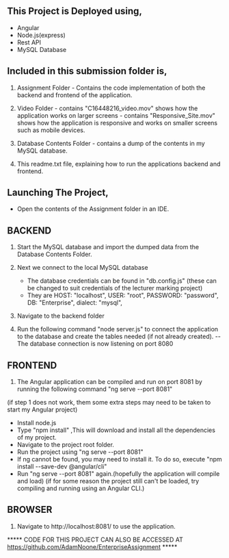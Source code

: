 ## This Project is Deployed using,
- Angular
- Node.js(express)
- Rest API
- MySQL Database



## Included in this submission folder is,
1. Assignment Folder - Contains the code implementation of both the backend and frontend of the application.

2. Video Folder - contains "C16448216_video.mov" shows how the application works on larger screens
                - contains "Responsive_Site.mov" shows how the application is responsive and works on smaller screens such as mobile devices.
                
3. Database Contents Folder - contains a dump of the contents in my MySQL database.

4. This readme.txt file, explaining how to run the applications backend and frontend.
                



## Launching The Project,
- Open the contents of the Assignment folder in an IDE.



## BACKEND
1. Start the MySQL database and import the dumped data from the Database Contents Folder.

2. Next we connect to the local MySQL database
    - The database credentials can be found in "db.config.js" (these can be changed to suit credentials of the lecturer marking project)
    - They are 
                  HOST: "localhost",
                  USER: "root",
                  PASSWORD: "password",
                  DB: "Enterprise",
                  dialect: "mysql",
                  
                  
3. Navigate to the backend folder

4. Run the following command "node server.js" to connect the application to the database and create the tables needed (if not already created).
   -- The database connection is now listening on port 8080




## FRONTEND
1. The Angular application can be compiled and run on port 8081 by running the following command "ng serve --port 8081"

(if step 1 does not work, them some extra steps may need to be taken to start my Angular project)
  - Install node.js
  - Type "npm install" ,This will download and install all the dependencies of my project.
  - Navigate to the project root folder.
  - Run the project using "ng serve --port 8081"
  - If ng cannot be found, you may need to install it. To do so, execute "npm install --save-dev @angular/cli"
  - Run "ng serve --port 8081" again.(hopefully the application will compile and load)
  (if for some reason the project still can't be loaded, try compiling and running using an Angular CLI.)



## BROWSER
1. Navigate to http://localhost:8081/ to use the application.


***** CODE FOR THIS PROJECT CAN ALSO BE ACCESSED AT https://github.com/AdamNoone/EnterpriseAssignment *****
